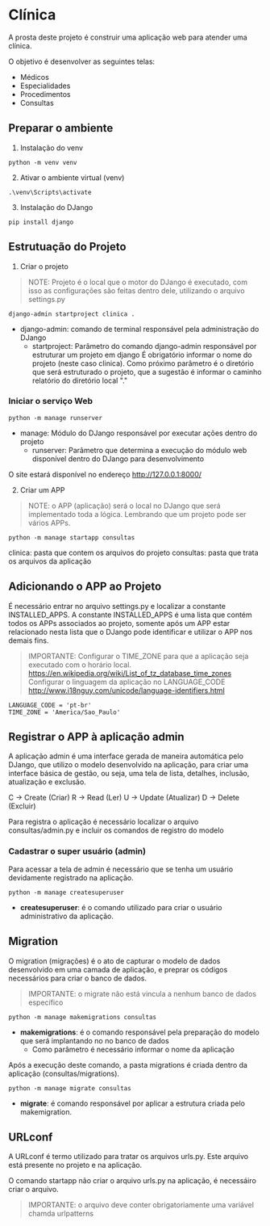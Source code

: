 # Clínica

A prosta deste projeto é construir uma aplicação web para atender uma clínica.

O objetivo é desenvolver as seguintes telas:
- Médicos
- Especialidades
- Procedimentos
- Consultas

## Preparar o ambiente

1. Instalação do venv

```
python -m venv venv
```

2. Ativar o ambiente virtual (venv)

```
.\venv\Scripts\activate
```

3. Instalação do DJango

```
pip install django
```

## Estrutuação do Projeto

1. Criar o projeto
> NOTE: Projeto é o local que o motor do DJango é executado, com isso as configurações são feitas dentro dele, utilizando o arquivo settings.py

```
django-admin startproject clinica .
```

- django-admin: comando de terminal responsável pela administração do DJango
    - startproject: Parâmetro do comando django-admin responsável por estruturar um projeto em django
        É obrigatório informar o nome do projeto (neste caso clinica).
        Como próximo parâmetro é o diretório que será estruturado o projeto, que a sugestão é informar o caminho relatório do diretório local "."

### Iniciar o serviço Web
```
python -m manage runserver
```
- manage: Módulo do DJango responsável por executar ações dentro do projeto
    - runserver: Parâmetro que determina a execução do módulo web disponível dentro do DJango para desenvolvimento

O site estará disponível no endereço http://127.0.0.1:8000/

2. Criar um APP
> NOTE: o APP (aplicação) será o local no DJango que será implementado toda a lógica. Lembrando que um projeto pode ser vários APPs.

```
python -m manage startapp consultas
```

clinica: pasta que contem os arquivos do projeto
consultas: pasta que trata os arquivos da aplicação

## Adicionando o APP ao Projeto

É necessário entrar no arquivo settings.py e localizar a constante INSTALLED_APPS.
A constante INSTALLED_APPS é uma lista que contém todos os APPs associados ao projeto, somente após um APP estar relacionado nesta lista que o DJango pode identificar e utilizar o APP nos demais fins.

> IMPORTANTE:
> Configurar o TIME_ZONE para que a aplicação seja executado com o horário local.
> https://en.wikipedia.org/wiki/List_of_tz_database_time_zones
> Configurar o linguagem da aplicação no LANGUAGE_CODE
> http://www.i18nguy.com/unicode/language-identifiers.html

```
LANGUAGE_CODE = 'pt-br'
TIME_ZONE = 'America/Sao_Paulo'

```


## Registrar o APP à aplicação admin

A aplicação admin é uma interface gerada de maneira automática pelo DJango, que utilizo o modelo desenvolvido na aplicação, para criar uma interface básica de gestão, ou seja, uma tela de lista, detalhes, inclusão, atualização e exclusão.

C -> Create (Criar)
R -> Read (Ler)
U -> Update (Atualizar)
D -> Delete (Excluir)

Para registra o aplicação é necessário localizar o arquivo consultas/admin.py e incluir os comandos de registro do modelo

### Cadastrar o super usuário (admin)

Para acessar a tela de admin é necessário que se tenha um usuário devidamente registrado na aplicação.

```
python -m manage createsuperuser
```

- **createsuperuser**: é o comando utilizado para criar o usuário administrativo da aplicação.

## Migration

O migration (migrações) é o ato de capturar o modelo de dados desenvolvido em uma camada de aplicação, e preprar os códigos necessários para criar o banco de dados.

> IMPORTANTE: o migrate não está vincula a nenhum banco de dados específico

```
python -m manage makemigrations consultas
```

- **makemigrations**: é o comando responsável pela preparação do modelo que será implantando no no banco de dados
    - Como parâmetro é necessário informar o nome da aplicação

Após a execução deste comando, a pasta migrations é criada dentro da aplicação (consultas/migrations).

```
python -m manage migrate consultas
```

- **migrate**: é comando responsável por aplicar a estrutura criada pelo makemigration.

## URLconf

A URLconf é termo utilizado para tratar os arquivos urls.py. Este arquivo está presente no projeto e na aplicação.

O comando startapp não criar o arquivo urls.py na aplicação, é necessáiro criar o arquivo.

> IMPORTANTE: o arquivo deve conter obrigatoriamente uma variável chamda urlpatterns
